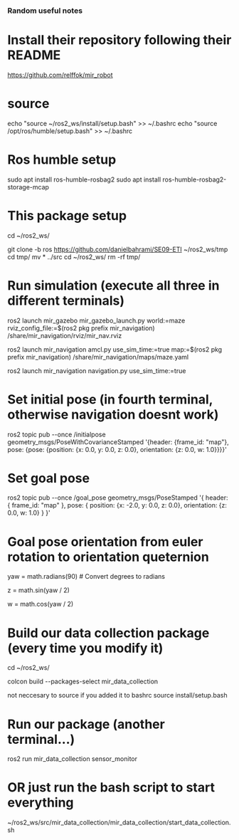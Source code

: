### Random useful notes

# Install their repository following their README

https://github.com/relffok/mir_robot

# source

echo "source ~/ros2_ws/install/setup.bash" >> ~/.bashrc
echo "source /opt/ros/humble/setup.bash" >> ~/.bashrc

# Ros humble setup

sudo apt install ros-humble-rosbag2
sudo apt install ros-humble-rosbag2-storage-mcap

# This package setup

cd ~/ros2_ws/

git clone -b ros https://github.com/danielbahrami/SE09-ETI ~/ros2_ws/tmp
cd tmp/
mv * ../src
cd ~/ros2_ws/
rm -rf tmp/

# Run simulation (execute all three in different terminals)

ros2 launch mir_gazebo mir_gazebo_launch.py world:=maze rviz_config_file:=$(ros2 pkg prefix mir_navigation)
/share/mir_navigation/rviz/mir_nav.rviz

ros2 launch mir_navigation amcl.py use_sim_time:=true map:=$(ros2 pkg prefix mir_navigation)
/share/mir_navigation/maps/maze.yaml

ros2 launch mir_navigation navigation.py use_sim_time:=true

# Set initial pose (in fourth terminal, otherwise navigation doesnt work)

ros2 topic pub --once /initialpose geometry_msgs/PoseWithCovarianceStamped '{header: {frame_id: "map"}, pose: {pose:
{position: {x: 0.0, y: 0.0, z: 0.0}, orientation: {z: 0.0, w: 1.0}}}}'

# Set goal pose

ros2 topic pub --once /goal_pose geometry_msgs/PoseStamped '{
header: {
frame_id: "map"
},
pose: {
position: {x: -2.0, y: 0.0, z: 0.0},
orientation: {z: 0.0, w: 1.0}
}
}'

# Goal pose orientation from euler rotation to orientation queternion

yaw = math.radians(90) # Convert degrees to radians

z = math.sin(yaw / 2)

w = math.cos(yaw / 2)

# Build our data collection package (every time you modify it)

cd ~/ros2_ws/

colcon build --packages-select mir_data_collection

not neccesary to source if you added it to bashrc
source install/setup.bash

# Run our package (another terminal...)

ros2 run mir_data_collection sensor_monitor

# OR just run the bash script to start everything

~/ros2_ws/src/mir_data_collection/mir_data_collection/start_data_collection.sh